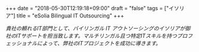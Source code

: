 +++
date = "2018-05-30T12:19:18+09:00"
draft = "false"
tags = ["イソリア"]
title = "eSolia Bilingual IT Outsourcing"
+++

_貴社の頼れるIT部門として、バイリンガル IT アウトソーシングのイソリアが御社のITサポートを担当致します。マルチリンガル且つ特定ITスキルを持つプロフェッショナルによって、弊社のITプロジェクトを成功に導きます。_ 
